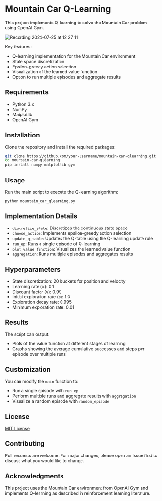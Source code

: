 # Mountain Car Q-Learning

This project implements Q-learning to solve the Mountain Car problem using OpenAI Gym.

![Recording 2024-07-25 at 12 27 11](https://github.com/user-attachments/assets/0a8ca0ad-925c-4bf2-a4b8-c23725bf09d5)

Key features:
- Q-learning implementation for the Mountain Car environment
- State space discretization
- Epsilon-greedy action selection
- Visualization of the learned value function
- Option to run multiple episodes and aggregate results

## Requirements

- Python 3.x
- NumPy
- Matplotlib
- OpenAI Gym

## Installation

Clone the repository and install the required packages:

```bash
git clone https://github.com/your-username/mountain-car-qlearning.git
cd mountain-car-qlearning
pip install numpy matplotlib gym
```

## Usage

Run the main script to execute the Q-learning algorithm:

```bash
python mountain_car_qlearning.py
```

## Implementation Details

- `discretize_state`: Discretizes the continuous state space
- `choose_action`: Implements epsilon-greedy action selection
- `update_q_table`: Updates the Q-table using the Q-learning update rule
- `run_ep`: Runs a single episode of Q-learning
- `plot_value_function`: Visualizes the learned value function
- `aggregation`: Runs multiple episodes and aggregates results

## Hyperparameters

- State discretization: 20 buckets for position and velocity
- Learning rate (α): 0.1
- Discount factor (γ): 0.99
- Initial exploration rate (ε): 1.0
- Exploration decay rate: 0.995
- Minimum exploration rate: 0.01

## Results

The script can output:
- Plots of the value function at different stages of learning
- Graphs showing the average cumulative successes and steps per episode over multiple runs

## Customization

You can modify the `main` function to:
- Run a single episode with `run_ep`
- Perform multiple runs and aggregate results with `aggregation`
- Visualize a random episode with `random_episode`

## License

[MIT License](https://opensource.org/licenses/MIT)

## Contributing

Pull requests are welcome. For major changes, please open an issue first to discuss what you would like to change.

## Acknowledgments

This project uses the Mountain Car environment from OpenAI Gym and implements Q-learning as described in reinforcement learning literature.
